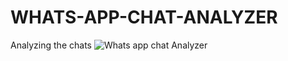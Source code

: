 # WHATS-APP-CHAT-ANALYZER

Analyzing the chats
![Whats app chat Analyzer](https://user-images.githubusercontent.com/94529852/191577711-c3aae00f-44d9-47fc-9d04-632af164c64f.png)
